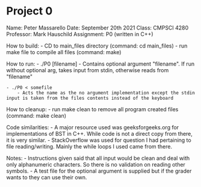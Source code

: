 # Project 0

Name:        Peter Massarello
Date:        September 20th 2021
Class:       CMPSCI 4280
Professor:   Mark Hauschild
Assignment:  P0 (written in C++)

How to build:
    - CD to main_files directory (command: cd main_files)
    - run make file to compile all files (command: make)

How to run:
    - ./P0 [filename] 
        - Contains optional argument "filename". If run without optional arg, takes input from stdin, otherwise reads from "filename"
    
    - ./P0 < somefile
        - Acts the name as the no argument implementation except the stdin input is taken from the files contents instead of the keyboard

How to cleanup:
    - run make clean to remove all program created files (command: make clean)

Code similarities:
    - A major resource used was geeksforgeeks.org for implementations of BST in C++. While code is not a direct copy from there, it is very similar.
    - StackOverflow was used for question I had pertaining to file reading/writing. Mainly the while loops I used came from there.

Notes:
    - Instructions given said that all input would be clean and deal with only alphanumeric characters. So there is no validation on reading other symbols.
    - A test file for the optional argument is supplied but if the grader wants to they can use their own.
